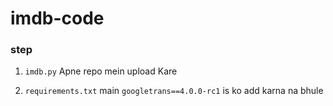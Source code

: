 # imdb-code

### step 
1. <code>imdb.py</code> Apne repo mein upload Kare

2. <code>requirements.txt</code> main ```googletrans==4.0.0-rc1``` is ko add karna na bhule 
